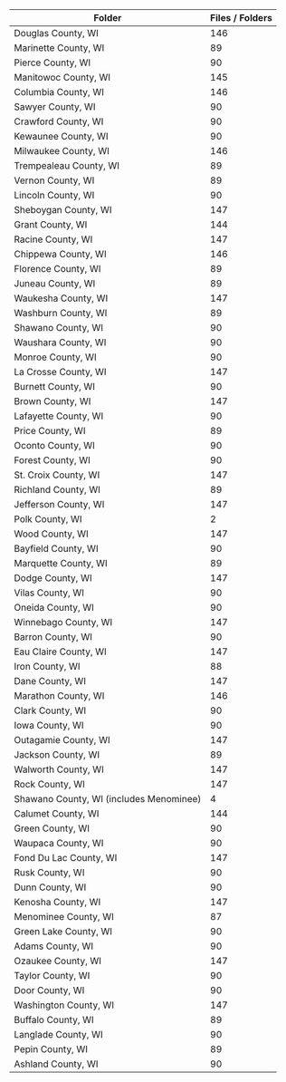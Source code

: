 | Folder                                  |   Files / Folders |
|-----------------------------------------|-------------------|
| Douglas County, WI                      |               146 |
| Marinette County, WI                    |                89 |
| Pierce County, WI                       |                90 |
| Manitowoc County, WI                    |               145 |
| Columbia County, WI                     |               146 |
| Sawyer County, WI                       |                90 |
| Crawford County, WI                     |                90 |
| Kewaunee County, WI                     |                90 |
| Milwaukee County, WI                    |               146 |
| Trempealeau County, WI                  |                89 |
| Vernon County, WI                       |                89 |
| Lincoln County, WI                      |                90 |
| Sheboygan County, WI                    |               147 |
| Grant County, WI                        |               144 |
| Racine County, WI                       |               147 |
| Chippewa County, WI                     |               146 |
| Florence County, WI                     |                89 |
| Juneau County, WI                       |                89 |
| Waukesha County, WI                     |               147 |
| Washburn County, WI                     |                89 |
| Shawano County, WI                      |                90 |
| Waushara County, WI                     |                90 |
| Monroe County, WI                       |                90 |
| La Crosse County, WI                    |               147 |
| Burnett County, WI                      |                90 |
| Brown County, WI                        |               147 |
| Lafayette County, WI                    |                90 |
| Price County, WI                        |                89 |
| Oconto County, WI                       |                90 |
| Forest County, WI                       |                90 |
| St. Croix County, WI                    |               147 |
| Richland County, WI                     |                89 |
| Jefferson County, WI                    |               147 |
| Polk County, WI                         |                 2 |
| Wood County, WI                         |               147 |
| Bayfield County, WI                     |                90 |
| Marquette County, WI                    |                89 |
| Dodge County, WI                        |               147 |
| Vilas County, WI                        |                90 |
| Oneida County, WI                       |                90 |
| Winnebago County, WI                    |               147 |
| Barron County, WI                       |                90 |
| Eau Claire County, WI                   |               147 |
| Iron County, WI                         |                88 |
| Dane County, WI                         |               147 |
| Marathon County, WI                     |               146 |
| Clark County, WI                        |                90 |
| Iowa County, WI                         |                90 |
| Outagamie County, WI                    |               147 |
| Jackson County, WI                      |                89 |
| Walworth County, WI                     |               147 |
| Rock County, WI                         |               147 |
| Shawano County, WI (includes Menominee) |                 4 |
| Calumet County, WI                      |               144 |
| Green County, WI                        |                90 |
| Waupaca County, WI                      |                90 |
| Fond Du Lac County, WI                  |               147 |
| Rusk County, WI                         |                90 |
| Dunn County, WI                         |                90 |
| Kenosha County, WI                      |               147 |
| Menominee County, WI                    |                87 |
| Green Lake County, WI                   |                90 |
| Adams County, WI                        |                90 |
| Ozaukee County, WI                      |               147 |
| Taylor County, WI                       |                90 |
| Door County, WI                         |                90 |
| Washington County, WI                   |               147 |
| Buffalo County, WI                      |                89 |
| Langlade County, WI                     |                90 |
| Pepin County, WI                        |                89 |
| Ashland County, WI                      |                90 |